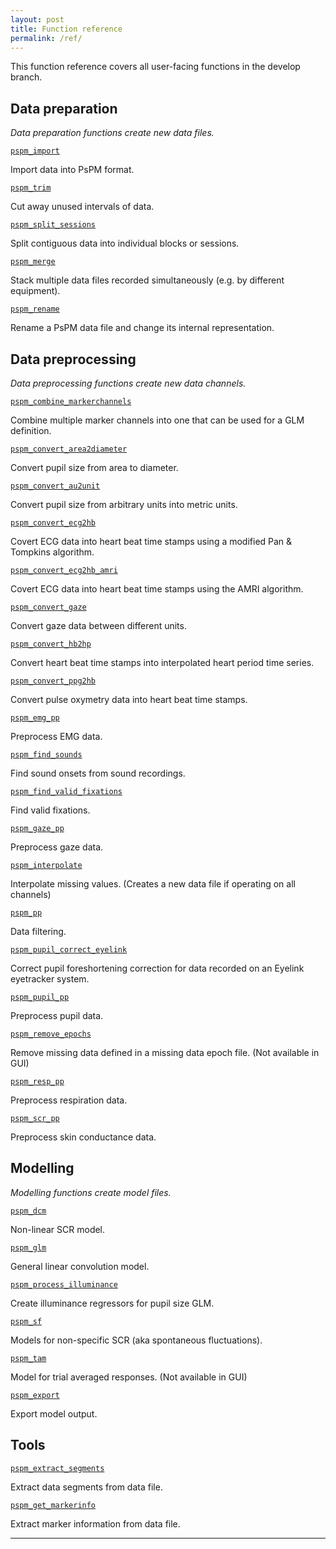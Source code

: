 ```yaml
---
layout: post
title: Function reference
permalink: /ref/
---
```


This function reference covers all user-facing functions in the develop branch.

## Data preparation

*Data preparation functions create new data files.*

[`pspm_import`](/PsPM/ref/pspm_import)
   
Import data into PsPM format.

[`pspm_trim`](pspm_trim)
   
Cut away unused intervals of data.

[`pspm_split_sessions`](pspm_split_sessions)

Split contiguous data into individual blocks or sessions.

[`pspm_merge`](pspm_merge)

Stack multiple data files recorded simultaneously (e.g. by different equipment).

[`pspm_rename`](pspm_rename)

Rename a PsPM data file and change its internal representation.

## Data preprocessing

*Data preprocessing functions create new data channels.*

[`pspm_combine_markerchannels`](pspm_combine_markerchannels)

Combine multiple marker channels into one that can be used for a GLM definition.

[`pspm_convert_area2diameter`](pspm_convert_area2diameter)

Convert pupil size from area to diameter.

[`pspm_convert_au2unit`](pspm_convert_au2unit)

Convert pupil size from arbitrary units into metric units.

[`pspm_convert_ecg2hb`](pspm_convert_ecg2hb)

Covert ECG data into heart beat time stamps using a modified Pan & Tompkins algorithm.

[`pspm_convert_ecg2hb_amri`](pspm_convert_ecg2hb_amri)

Covert ECG data into heart beat time stamps using the AMRI algorithm.

[`pspm_convert_gaze`](pspm_convert_gaze)

Convert gaze data between different units.

[`pspm_convert_hb2hp`](pspm_convert_hb2hp)

Convert heart beat time stamps into interpolated heart period time series.

[`pspm_convert_ppg2hb`](pspm_convert_ppg2hb)

Convert pulse oxymetry data into heart beat time stamps.

[`pspm_emg_pp`](pspm_emg_pp)

Preprocess EMG data.

[`pspm_find_sounds`](pspm_find_sounds)

Find sound onsets from sound recordings.

[`pspm_find_valid_fixations`](pspm_find_valid_fixations)

Find valid fixations.

[`pspm_gaze_pp`](pspm_gaze_pp)

Preprocess gaze data.

[`pspm_interpolate`](pspm_interpolate) 

Interpolate missing values. (Creates a new data file if operating on all channels)

[`pspm_pp`](pspm_pp)

Data filtering.

[`pspm_pupil_correct_eyelink`](pspm_pupil_correct_eyelink)

Correct pupil foreshortening correction for data recorded on an Eyelink eyetracker system.

[`pspm_pupil_pp`](pspm_pupil_pp)

Preprocess pupil data.

[`pspm_remove_epochs`](pspm_remove_epochs) 

Remove missing data defined in a missing data epoch file. (Not available in GUI)

[`pspm_resp_pp`](pspm_resp_pp)

Preprocess respiration data.

[`pspm_scr_pp`](pspm_scr_pp)

Preprocess skin conductance data.

## Modelling 

*Modelling functions create model files.*

[`pspm_dcm`](pspm_dcm)

Non-linear SCR model.

[`pspm_glm`](pspm_glm)

General linear convolution model.

[`pspm_process_illuminance`](pspm_process_illuminance)

Create illuminance regressors for pupil size GLM.

[`pspm_sf`](pspm_sf)

Models for non-specific SCR (aka spontaneous fluctuations).

[`pspm_tam`](pspm_tam) 

Model for trial averaged responses. (Not available in GUI)

[`pspm_export`](pspm_export)

Export model output.

## Tools
[`pspm_extract_segments`](pspm_extract_segments)

Extract data segments from data file.

[`pspm_get_markerinfo`](pspm_get_markerinfo)

Extract marker information from data file.

---
